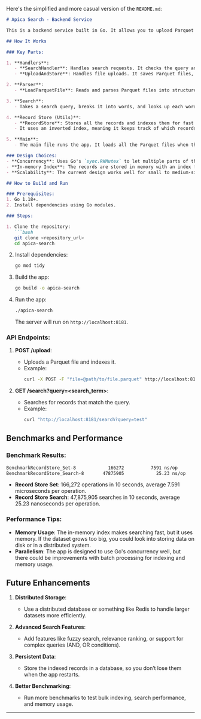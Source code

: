 Here's the simplified and more casual version of the `README.md`:

```markdown
# Apica Search - Backend Service

This is a backend service built in Go. It allows you to upload Parquet files, store records, and search through them efficiently. It uses Gin for the web server and a simple in-memory index to quickly find matching records.

## How It Works

### Key Parts:

1. **Handlers**:
   - **SearchHandler**: Handles search requests. It checks the query and returns matching records.
   - **UploadAndStore**: Handles file uploads. It saves Parquet files, parses them into records, and stores them for searching.

2. **Parser**:
   - **LoadParquetFile**: Reads and parses Parquet files into structured data that can be used in searches.

3. **Search**:
   - Takes a search query, breaks it into words, and looks up each word in an index to find matching records.

4. **Record Store (Utils)**:
   - **RecordStore**: Stores all the records and indexes them for fast search.
   - It uses an inverted index, meaning it keeps track of which records contain which words, so searching is quick.

5. **Main**:
   - The main file runs the app. It loads all the Parquet files when the app starts and sets up the web server to handle requests.

### Design Choices:
- **Concurrency**: Uses Go's `sync.RWMutex` to let multiple parts of the app read the data at the same time without messing up.
- **In-memory Index**: The records are stored in memory with an index for fast searching. This means it's really fast but needs enough memory to store all the data.
- **Scalability**: The current design works well for small to medium-sized datasets. For larger datasets, you could use something like Redis or a database.

## How to Build and Run

### Prerequisites:
1. Go 1.18+.
2. Install dependencies using Go modules.

### Steps:

1. Clone the repository:
   ```bash
   git clone <repository_url>
   cd apica-search
   ```

2. Install dependencies:
   ```bash
   go mod tidy
   ```

3. Build the app:
   ```bash
   go build -o apica-search
   ```

4. Run the app:
   ```bash
   ./apica-search
   ```

   The server will run on `http://localhost:8181`.

### API Endpoints:

1. **POST /upload**:
   - Uploads a Parquet file and indexes it.
   - Example:
     ```bash
     curl -X POST -F "file=@path/to/file.parquet" http://localhost:8181/upload
     ```

2. **GET /search?query=<search_term>**:
   - Searches for records that match the query.
   - Example:
     ```bash
     curl "http://localhost:8181/search?query=test"
     ```

## Benchmarks and Performance

### Benchmark Results:
```bash
BenchmarkRecordStore_Set-8      	  166272	      7591 ns/op	    2673 B/op	      29 allocs/op
BenchmarkRecordStore_Search-8   	47875905	        25.23 ns/op	       0 B/op	       0 allocs/op
```

- **Record Store Set**: 166,272 operations in 10 seconds, average 7.591 microseconds per operation.
- **Record Store Search**: 47,875,905 searches in 10 seconds, average 25.23 nanoseconds per operation.

### Performance Tips:
- **Memory Usage**: The in-memory index makes searching fast, but it uses memory. If the dataset grows too big, you could look into storing data on disk or in a distributed system.
- **Parallelism**: The app is designed to use Go's concurrency well, but there could be improvements with batch processing for indexing and memory usage.

## Future Enhancements

1. **Distributed Storage**:
   - Use a distributed database or something like Redis to handle larger datasets more efficiently.

2. **Advanced Search Features**:
   - Add features like fuzzy search, relevance ranking, or support for complex queries (AND, OR conditions).

3. **Persistent Data**:
   - Store the indexed records in a database, so you don’t lose them when the app restarts.

4. **Better Benchmarking**:
   - Run more benchmarks to test bulk indexing, search performance, and memory usage.

---